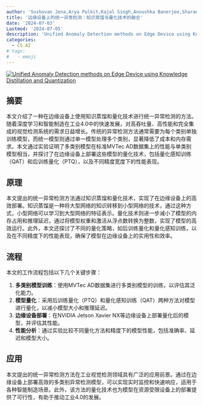 ```yaml
---
author: 'Sushovan Jena,Arya Pulkit,Kajal Singh,Anoushka Banerjee,Sharad Joshi,Ananth Ganesh,Dinesh Singh,Arnav Bhavsar'
title: '边缘设备上的统一异常检测：知识蒸馏与量化技术的融合'
date: '2024-07-03'
Lastmod: '2024-07-05'
description: 'Unified Anomaly Detection methods on Edge Device using Knowledge Distillation and Quantization'
categories:
  - CS.AI
# tags:
#   - emoji
---
```


[![Unified Anomaly Detection methods on Edge Device using Knowledge Distillation and Quantization](https://arxiv-research-1301205113.cos.ap-guangzhou.myqcloud.com/images/2407.02968v1.pdf_0.jpg)](https://arxiv.org/abs/2407.02968v1)

## 摘要

本文介绍了一种在边缘设备上使用知识蒸馏和量化技术进行统一异常检测的方法。随着深度学习和智能制造在工业4.0中的快速发展，对高吞吐量、高性能和完全集成的视觉检测系统的需求日益增长。传统的异常检测方法通常需要为每个类别单独训练模型，而统一模型则通过单一模型处理多个类别，显著降低了成本和内存需求。本文通过实验证明了多类别模型在标准MVTec AD数据集上的性能与单类别模型相当，并探讨了在边缘设备上部署这些模型的量化技术，包括量化感知训练（QAT）和后训练量化（PTQ），以及不同精度宽度下的性能表现。<!--more-->

## 原理

本文提出的统一异常检测方法通过知识蒸馏和量化技术，实现了在边缘设备上的高效部署。知识蒸馏是一种将大型网络的知识转移到小型网络的技术，通过这种方式，小型网络可以学习到大型网络的特征表示。量化技术则进一步减小了模型的内存占用和推理延迟，通过将模型权重和激活从浮点数转换为整数，实现了模型的高效运行。此外，本文还探讨了不同的量化策略，如后训练量化和量化感知训练，以及在不同精度下的性能表现，确保了模型在边缘设备上的实用性和效率。

## 流程

本文的工作流程包括以下几个关键步骤：
1. **多类别模型训练**：使用MVTec AD数据集进行多类别模型的训练，以评估其泛化能力。
2. **模型量化**：采用后训练量化（PTQ）和量化感知训练（QAT）两种方法对模型进行量化，以减小模型大小和推理延迟。
3. **边缘设备部署**：在NVIDIA Jetson Xavier NX等边缘设备上部署量化后的模型，并评估其性能。
4. **性能分析**：通过实验比较不同量化方法和精度下的模型性能，包括准确率、延迟和模型大小。

## 应用

本文提出的统一异常检测方法在工业视觉检测领域具有广泛的应用前景。通过在边缘设备上部署高效的多类别异常检测模型，可以实现实时监控和快速响应，适用于各种智能制造场景。此外，该方法的量化技术也为模型在资源受限设备上的部署提供了可行性，有助于推动工业4.0的发展。